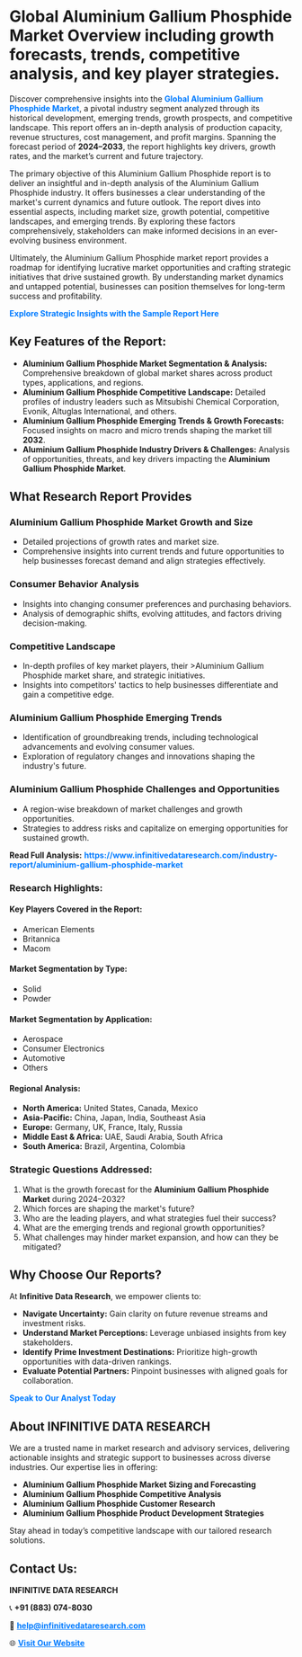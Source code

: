 <h1>Global Aluminium Gallium Phosphide Market Overview including growth forecasts, trends, competitive analysis, and key player strategies.</h1>
<p>
Discover comprehensive insights into the 
<a href="https://www.infinitivedataresearch.com/industry-report/aluminium-gallium-phosphide-market" rel="dofollow" style="color: #007BFF; text-decoration: none;"><strong>Global Aluminium Gallium Phosphide Market</strong></a>, a pivotal industry segment analyzed through its historical development, emerging trends, growth prospects, and competitive landscape. This report offers an in-depth analysis of production capacity, revenue structures, cost management, and profit margins. Spanning the forecast period of <strong>2024–2033</strong>, the report highlights key drivers, growth rates, and the market’s current and future trajectory.
</p>
<p>
The primary objective of this Aluminium Gallium Phosphide report is to deliver an insightful and in-depth analysis of the Aluminium Gallium Phosphide industry. It offers businesses a clear understanding of the market's current dynamics and future outlook. The report dives into essential aspects, including market size, growth potential, competitive landscapes, and emerging trends. By exploring these factors comprehensively, stakeholders can make informed decisions in an ever-evolving business environment.
</p>
<p>
Ultimately, the Aluminium Gallium Phosphide market report provides a roadmap for identifying lucrative market opportunities and crafting strategic initiatives that drive sustained growth. By understanding market dynamics and untapped potential, businesses can position themselves for long-term success and profitability.
</p>
<p>
<a href="https://www.infinitivedataresearch.com/request-sample/reportId=105518" style="color: #007BFF; text-decoration: none;"><strong>Explore Strategic Insights with the Sample Report Here</strong></a>
</p>

<h2>Key Features of the Report:</h2>
<ul>
<li><strong>Aluminium Gallium Phosphide Market Segmentation & Analysis:</strong> Comprehensive breakdown of global market shares across product types, applications, and regions.</li>
<li><strong>Aluminium Gallium Phosphide Competitive Landscape:</strong> Detailed profiles of industry leaders such as Mitsubishi Chemical Corporation, Evonik, Altuglas International, and others.</li>
<li><strong>Aluminium Gallium Phosphide Emerging Trends & Growth Forecasts:</strong> Focused insights on macro and micro trends shaping the market till <strong>2032</strong>.</li>
<li><strong>Aluminium Gallium Phosphide Industry Drivers & Challenges:</strong> Analysis of opportunities, threats, and key drivers impacting the <strong>Aluminium Gallium Phosphide Market</strong>.</li>
</ul>

<h2>What Research Report Provides</h2>
<h3>Aluminium Gallium Phosphide Market Growth and Size</h3>
<ul>
<li>Detailed projections of growth rates and market size.</li>
<li>Comprehensive insights into current trends and future opportunities to help businesses forecast demand and align strategies effectively.</li>
</ul>

<h3>Consumer Behavior Analysis</h3>
<ul>
<li>Insights into changing consumer preferences and purchasing behaviors.</li>
<li>Analysis of demographic shifts, evolving attitudes, and factors driving decision-making.</li>
</ul>

<h3>Competitive Landscape</h3>
<ul>
<li>In-depth profiles of key market players, their >Aluminium Gallium Phosphide market share, and strategic initiatives.</li>
<li>Insights into competitors' tactics to help businesses differentiate and gain a competitive edge.</li>
</ul>

<h3>Aluminium Gallium Phosphide Emerging Trends</h3>
<ul>
<li>Identification of groundbreaking trends, including technological advancements and evolving consumer values.</li>
<li>Exploration of regulatory changes and innovations shaping the industry's future.</li>
</ul>

<h3>Aluminium Gallium Phosphide Challenges and Opportunities</h3>
<ul>
<li>A region-wise breakdown of market challenges and growth opportunities.</li>
<li>Strategies to address risks and capitalize on emerging opportunities for sustained growth.</li>
</ul>
<p><strong>Read Full Analysis:</strong> <a href="https://www.infinitivedataresearch.com/industry-report/aluminium-gallium-phosphide-market" rel="dofollow" style="color: #007BFF; text-decoration: none;"><strong>https://www.infinitivedataresearch.com/industry-report/aluminium-gallium-phosphide-market</strong></a></p>
<h3>Research Highlights:</h3>
<h4>Key Players Covered in the Report:</h4>
<ul><li>American Elements</li><li>Britannica</li><li>Macom</li></ul>
<h4>Market Segmentation by Type:</h4>
<ul><li>Solid</li><li>Powder</li></ul>
<h4>Market Segmentation by Application:</h4>
<ul><li>Aerospace</li><li>Consumer Electronics</li><li>Automotive</li><li>Others</li></ul>

<h4>Regional Analysis:</h4>
<ul>
<li><strong>North America:</strong> United States, Canada, Mexico</li>
<li><strong>Asia-Pacific:</strong> China, Japan, India, Southeast Asia</li>
<li><strong>Europe:</strong> Germany, UK, France, Italy, Russia</li>
<li><strong>Middle East & Africa:</strong> UAE, Saudi Arabia, South Africa</li>
<li><strong>South America:</strong> Brazil, Argentina, Colombia</li>
</ul>

<h3>Strategic Questions Addressed:</h3>
<ol>
<li>What is the growth forecast for the <strong>Aluminium Gallium Phosphide Market</strong> during 2024–2032?</li>
<li>Which forces are shaping the market's future?</li>
<li>Who are the leading players, and what strategies fuel their success?</li>
<li>What are the emerging trends and regional growth opportunities?</li>
<li>What challenges may hinder market expansion, and how can they be mitigated?</li>
</ol>

<h2>Why Choose Our Reports?</h2>
<p>At <strong>Infinitive Data Research</strong>, we empower clients to:</p>
<ul>
<li><strong>Navigate Uncertainty:</strong> Gain clarity on future revenue streams and investment risks.</li>
<li><strong>Understand Market Perceptions:</strong> Leverage unbiased insights from key stakeholders.</li>
<li><strong>Identify Prime Investment Destinations:</strong> Prioritize high-growth opportunities with data-driven rankings.</li>
<li><strong>Evaluate Potential Partners:</strong> Pinpoint businesses with aligned goals for collaboration.</li>
</ul>
<p><a href="https://www.infinitivedataresearch.com/industry-report/aluminium-gallium-phosphide-market" rel="dofollow" style="color: #007BFF; text-decoration: none;"><strong>Speak to Our Analyst Today</strong></a></p>

<h2>About INFINITIVE DATA RESEARCH</h2>
<p>We are a trusted name in market research and advisory services, delivering actionable insights and strategic support to businesses across diverse industries. Our expertise lies in offering:</p>
<ul>
<li><strong>Aluminium Gallium Phosphide Market Sizing and Forecasting</strong></li>
<li><strong>Aluminium Gallium Phosphide Competitive Analysis</strong></li>
<li><strong>Aluminium Gallium Phosphide Customer Research</strong></li>
<li><strong>Aluminium Gallium Phosphide Product Development Strategies</strong></li>
</ul>
<p>Stay ahead in today’s competitive landscape with our tailored research solutions.</p>

<h2>Contact Us:</h2>
<p><strong>INFINITIVE DATA RESEARCH</strong></p>
<p>📞 <strong>+91 (883) 074-8030</strong></p>
<p>📧 <strong><a href="mailto:help@infinitivedataresearch.com" style="color: #007BFF;">help@infinitivedataresearch.com</a></strong></p>
<p>🌐 <strong><a href="https://www.infinitivedataresearch.com" rel="dofollow" style="color: #007BFF;">Visit Our Website</a></strong></p>